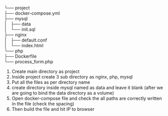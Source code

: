 └── project <br>
    ├── docker-compose.yml <br>
    ├── mysql <br>
    │   ├── data <br>
    │   └── init.sql <br>
    ├── nginx <br>
    │   ├── default.conf <br>
    │   └── index.html <br>
    └── php <br>
        ├── Dockerfile <br>
        └── process_form.php <br>
1. Create main directory as project <br>
2. Inside project create 3 sub directory as nginx, php, mysql <br>
3. Put all the files as per directory name <br>
4. create directory inside mysql named as data and leave it blank (after we are going to bind the data directory as a volume) <br>
5. Open docker-compose file and check the all paths are correctly written in the file (check the spacing) <br>
6. Then build the file and hit IP to browser <br>
